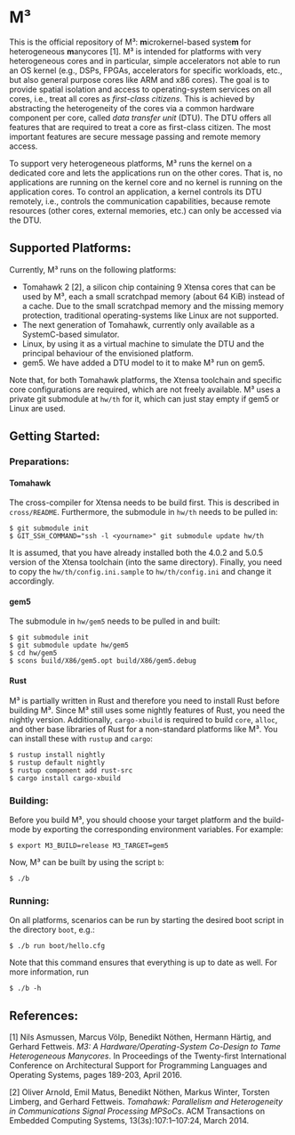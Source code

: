 M³
==

This is the official repository of M³: **m**icrokernel-based syste**m** for heterogeneous
**m**anycores [1]. M³ is intended for platforms with very heterogeneous cores and in particular,
simple accelerators not able to run an OS kernel (e.g., DSPs, FPGAs, accelerators for specific
workloads, etc., but also general purpose cores like ARM and x86 cores). The goal is to provide
spatial isolation and access to operating-system services on all cores, i.e., treat all cores as
*first-class citizens*. This is achieved by abstracting the heterogeneity of the cores via a common
hardware component per core, called *data transfer unit* (DTU). The DTU offers all features that are
required to treat a core as first-class citizen. The most important features are secure message
passing and remote memory access.

To support very heterogeneous platforms, M³ runs the kernel on a dedicated core and lets the
applications run on the other cores. That is, no applications are running on the kernel core and no
kernel is running on the application cores. To control an application, a kernel controls its DTU
remotely, i.e., controls the communication capabilities, because remote resources (other cores,
external memories, etc.) can only be accessed via the DTU.

Supported Platforms:
--------------------

Currently, M³ runs on the following platforms:

- Tomahawk 2 [2], a silicon chip containing 9 Xtensa cores that can be used by M³, each a small
  scratchpad memory (about 64 KiB) instead of a cache. Due to the small scratchpad memory and the
  missing memory protection, traditional operating-systems like Linux are not supported.
- The next generation of Tomahawk, currently only available as a SystemC-based simulator.
- Linux, by using it as a virtual machine to simulate the DTU and the principal behaviour of the
  envisioned platform.
- gem5. We have added a DTU model to it to make M³ run on gem5.

Note that, for both Tomahawk platforms, the Xtensa toolchain and specific core configurations are
required, which are not freely available. M³ uses a private git submodule at `hw/th` for it, which
can just stay empty if gem5 or Linux are used.

Getting Started:
----------------

### Preparations:

#### Tomahawk

The cross-compiler for Xtensa needs to be build first. This is described in
`cross/README`. Furthermore, the submodule in `hw/th` needs to be pulled in:

    $ git submodule init
    $ GIT_SSH_COMMAND="ssh -l <yourname>" git submodule update hw/th

It is assumed, that you have already installed both the 4.0.2 and 5.0.5 version of the Xtensa
toolchain (into the same directory). Finally, you need to copy the `hw/th/config.ini.sample` to
`hw/th/config.ini` and change it accordingly.

#### gem5

The submodule in `hw/gem5` needs to be pulled in and built:

    $ git submodule init
    $ git submodule update hw/gem5
    $ cd hw/gem5
    $ scons build/X86/gem5.opt build/X86/gem5.debug

#### Rust

M³ is partially written in Rust and therefore you need to install Rust before building M³. Since M³
still uses some nightly features of Rust, you need the nightly version. Additionally,
``cargo-xbuild`` is required to build ``core``, ``alloc``, and other base libraries of Rust for a
non-standard platforms like M³. You can install these with ``rustup`` and ``cargo``:

    $ rustup install nightly
    $ rustup default nightly
    $ rustup component add rust-src
    $ cargo install cargo-xbuild

### Building:

Before you build M³, you should choose your target platform and the build-mode by exporting the
corresponding environment variables. For example:

    $ export M3_BUILD=release M3_TARGET=gem5

Now, M³ can be built by using the script `b`:

    $ ./b

### Running:

On all platforms, scenarios can be run by starting the desired boot script in the directory `boot`,
e.g.:

    $ ./b run boot/hello.cfg

Note that this command ensures that everything is up to date as well. For more information, run

    $ ./b -h

References:
-----------

[1] Nils Asmussen, Marcus Völp, Benedikt Nöthen, Hermann Härtig, and Gerhard Fettweis. *M3: A
Hardware/Operating-System Co-Design to Tame Heterogeneous Manycores*. In Proceedings
of the Twenty-first International Conference on Architectural Support for Programming Languages and
Operating Systems, pages 189-203, April 2016.

[2] Oliver Arnold, Emil Matus, Benedikt Nöthen, Markus Winter, Torsten Limberg, and Gerhard
Fettweis. *Tomahawk: Parallelism and Heterogeneity in Communications Signal Processing MPSoCs*. ACM
Transactions on Embedded Computing Systems, 13(3s):107:1–107:24, March 2014.
